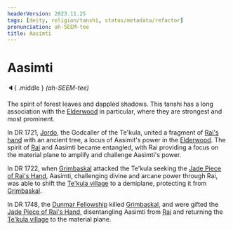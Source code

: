 ```yaml
---
headerVersion: 2023.11.25
tags: [deity, religion/tanshi, status/metadata/refactor]
pronunciation: ah-SEEM-tee
title: Aasimti
---
```

# Aasimti
:speaker:{ .middle } *(ah-SEEM-tee)*  



The spirit of forest leaves and dappled shadows. This tanshi has a long association with the [Elderwood](<../../../gazetteer/chasa-nahadi-watershed/elderwood.md>) in particular, where they are strongest and most prominent. 


In DR 1721, [Jordo](<../../../people/deno-qai/jordo.md>), the Godcaller of the Te'kula, united a fragment of [Rai's hand](<../../../campaigns/dunmari-frontier/treasure/jade-piece-of-rai-s-hand.md>) with an ancient tree, a locus of Aasimit's power in the [Elderwood](<../../../gazetteer/chasa-nahadi-watershed/elderwood.md>). The spirit of [Rai](<../../../people/pcs/great-war/rai.md>) and Aasimti became entangled, with Rai providing a focus on the material plane to amplify and challenge Aasimti's power. 

In DR 1722, when [Grimbaskal](<../../../people/other-nonhumans/mezzar.md>) attacked the Te'kula seeking the [Jade Piece of Rai's Hand](<../../../campaigns/dunmari-frontier/treasure/jade-piece-of-rai-s-hand.md>), Aasimti, challenging divine and arcane power through Rai, was able to shift the [Te'kula village](<../../../gazetteer/chasa-nahadi-watershed/te-kula-village.md>) to a demiplane, protecting it from [Grimbaskal](<../../../people/other-nonhumans/mezzar.md>). 

In DR 1748, the [Dunmar Fellowship](<../../../people/pcs/dunmar-fellowship/dunmar-fellowship.md>) killed [Grimbaskal](<../../../people/other-nonhumans/mezzar.md>), and were gifted the [Jade Piece of Rai's Hand](<../../../campaigns/dunmari-frontier/treasure/jade-piece-of-rai-s-hand.md>), disentangling Aasimti from [Rai](<../../../people/pcs/great-war/rai.md>) and returning the [Te'kula village](<../../../gazetteer/chasa-nahadi-watershed/te-kula-village.md>) to the material plane. 



